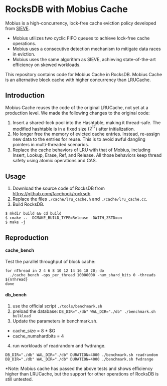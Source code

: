 # RocksDB with Mobius Cache

Mobius is a high-concurrency, lock-free cache eviction policy developed from [SIEVE](https://github.com/cacheMon/NSDI24-SIEVE). 

- Mobius utilizes two cyclic FIFO queues to achieve lock-free cache operations.
- Mobius uses a consecutive detection mechanism to mitigate data races in eviction.
- Mobius uses the same algorithm as SIEVE, achieving state-of-the-art efficiency on skewed workloads.

This repository contains code for Mobius Cache in RocksDB. Mobius Cache is an alternative block cache with higher concurrency than LRUCache.

## Introduction
Mobius Cache reuses the code of the original LRUCache, not yet at a production level. We made the following changes to the original code:

1. Insert a shared-lock pool into the Hashtable, making it thread-safe. The modified hashtable is in a fixed size ($2^17$) after initialization.
2. No longer free the memory of evicted cache entries. Instead, re-assign new data to the entries for reuse. This is to avoid awful dangling pointers in multi-threaded scenarios.
3. Replace the cache behaviors of LRU with that of Mobius, including Insert, Lookup, Erase, Ref, and Release. All those behaviors keep thread safety using atomic operations and CAS.

## Usage
1. Download the source code of RocksDB from https://github.com/facebook/rocksdb.
2. Replace the files `./cache/lru_cache.h` and `./cache/lru_cache.cc`.
3. Build RocksDB.
```shell
$ mkdir build && cd build
$ cmake .. -DCMAKE_BUILD_TYPE=Release -DWITH_ZSTD=on
$ make -j
```

## Reproduction

#### cache_bench
Test the parallel throughput of block cache: 
```shell
for nThread in 2 4 6 8 10 12 14 16 18 20; do
  ./cache_bench -ops_per_thread 10000000 -num_shard_bits 0 -threads ${nThread}
done
```

#### db_bench

1. use the official script `./tools/benchmark.sh`
2. preload the database: `DB_DIR="./db" WAL_DIR="./db" ./benchmark.sh bulkload`
3. Update the parameters in benchmark.sh.
  - cache_size = 8 * $G
  - cache_numshardbits = 4
4. run workloads of readrandom and fwdrange.
```shell
DB_DIR="./db" WAL_DIR="./db" DURATION=4000 ./benchmark.sh readrandom
DB_DIR="./db" WAL_DIR="./db" DURATION=4000 ./benchmark.sh fwdrange
```

*Note: Mobius cache has passed the above tests and shows efficiency higher than LRUCache, but the support for other operations of RocksDB is still untested. 
